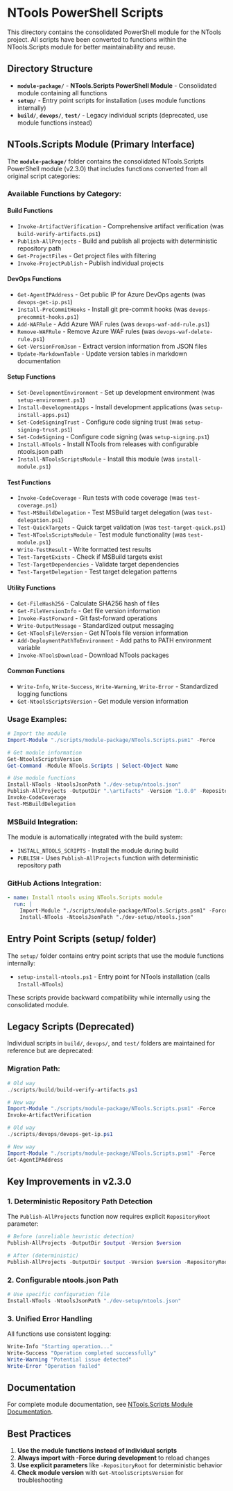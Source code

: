 # NTools PowerShell Scripts

This directory contains the consolidated PowerShell module for the NTools project. All scripts have been converted to functions within the NTools.Scripts module for better maintainability and reuse.

## Directory Structure

- **`module-package/`** - **NTools.Scripts PowerShell Module** - Consolidated module containing all functions
- **`setup/`** - Entry point scripts for installation (uses module functions internally)
- **`build/`**, **`devops/`**, **`test/`** - Legacy individual scripts (deprecated, use module functions instead)

## NTools.Scripts Module (Primary Interface)

The **`module-package/`** folder contains the consolidated NTools.Scripts PowerShell module (v2.3.0) that includes functions converted from all original script categories:

### Available Functions by Category:

#### Build Functions
- `Invoke-ArtifactVerification` - Comprehensive artifact verification (was `build-verify-artifacts.ps1`)
- `Publish-AllProjects` - Build and publish all projects with deterministic repository path
- `Get-ProjectFiles` - Get project files with filtering
- `Invoke-ProjectPublish` - Publish individual projects

#### DevOps Functions  
- `Get-AgentIPAddress` - Get public IP for Azure DevOps agents (was `devops-get-ip.ps1`)
- `Install-PreCommitHooks` - Install git pre-commit hooks (was `devops-precommit-hooks.ps1`)
- `Add-WAFRule` - Add Azure WAF rules (was `devops-waf-add-rule.ps1`)
- `Remove-WAFRule` - Remove Azure WAF rules (was `devops-waf-delete-rule.ps1`)
- `Get-VersionFromJson` - Extract version information from JSON files
- `Update-MarkdownTable` - Update version tables in markdown documentation

#### Setup Functions
- `Set-DevelopmentEnvironment` - Set up development environment (was `setup-environment.ps1`)
- `Install-DevelopmentApps` - Install development applications (was `setup-install-apps.ps1`)
- `Set-CodeSigningTrust` - Configure code signing trust (was `setup-signing-trust.ps1`)
- `Set-CodeSigning` - Configure code signing (was `setup-signing.ps1`)
- `Install-NTools` - Install NTools from releases with configurable ntools.json path
- `Install-NToolsScriptsModule` - Install this module (was `install-module.ps1`)

#### Test Functions
- `Invoke-CodeCoverage` - Run tests with code coverage (was `test-coverage.ps1`)
- `Test-MSBuildDelegation` - Test MSBuild target delegation (was `test-delegation.ps1`)
- `Test-QuickTargets` - Quick target validation (was `test-target-quick.ps1`)
- `Test-NToolsScriptsModule` - Test module functionality (was `test-module.ps1`)
- `Write-TestResult` - Write formatted test results
- `Test-TargetExists` - Check if MSBuild targets exist
- `Test-TargetDependencies` - Validate target dependencies
- `Test-TargetDelegation` - Test target delegation patterns

#### Utility Functions
- `Get-FileHash256` - Calculate SHA256 hash of files
- `Get-FileVersionInfo` - Get file version information
- `Invoke-FastForward` - Git fast-forward operations
- `Write-OutputMessage` - Standardized output messaging
- `Get-NToolsFileVersion` - Get NTools file version information
- `Add-DeploymentPathToEnvironment` - Add paths to PATH environment variable
- `Invoke-NToolsDownload` - Download NTools packages

#### Common Functions
- `Write-Info`, `Write-Success`, `Write-Warning`, `Write-Error` - Standardized logging functions
- `Get-NtoolsScriptsVersion` - Get module version information

### Usage Examples:

```powershell
# Import the module
Import-Module "./scripts/module-package/NTools.Scripts.psm1" -Force

# Get module information
Get-NtoolsScriptsVersion
Get-Command -Module NTools.Scripts | Select-Object Name

# Use module functions
Install-NTools -NtoolsJsonPath "./dev-setup/ntools.json"
Publish-AllProjects -OutputDir ".\artifacts" -Version "1.0.0" -RepositoryRoot (Get-Location)
Invoke-CodeCoverage
Test-MSBuildDelegation
```

### MSBuild Integration:
The module is automatically integrated with the build system:
- `INSTALL_NTOOLS_SCRIPTS` - Install the module during build
- `PUBLISH` - Uses `Publish-AllProjects` function with deterministic repository path

### GitHub Actions Integration:
```yaml
- name: Install ntools using NTools.Scripts module
  run: |
    Import-Module "./scripts/module-package/NTools.Scripts.psm1" -Force
    Install-NTools -NtoolsJsonPath "./dev-setup/ntools.json"
```

## Entry Point Scripts (setup/ folder)

The `setup/` folder contains entry point scripts that use the module functions internally:

- `setup-install-ntools.ps1` - Entry point for NTools installation (calls `Install-NTools`)

These scripts provide backward compatibility while internally using the consolidated module.

## Legacy Scripts (Deprecated)

Individual scripts in `build/`, `devops/`, and `test/` folders are maintained for reference but are deprecated:

### Migration Path:
```powershell
# Old way
./scripts/build/build-verify-artifacts.ps1

# New way
Import-Module "./scripts/module-package/NTools.Scripts.psm1" -Force
Invoke-ArtifactVerification

# Old way  
./scripts/devops/devops-get-ip.ps1

# New way
Import-Module "./scripts/module-package/NTools.Scripts.psm1" -Force
Get-AgentIPAddress
```

## Key Improvements in v2.3.0

### 1. Deterministic Repository Path Detection
The `Publish-AllProjects` function now requires explicit `RepositoryRoot` parameter:
```powershell
# Before (unreliable heuristic detection)
Publish-AllProjects -OutputDir $output -Version $version

# After (deterministic)
Publish-AllProjects -OutputDir $output -Version $version -RepositoryRoot $repoRoot
```

### 2. Configurable ntools.json Path
```powershell
# Use specific configuration file
Install-NTools -NtoolsJsonPath "./dev-setup/ntools.json"
```

### 3. Unified Error Handling
All functions use consistent logging:
```powershell
Write-Info "Starting operation..."
Write-Success "Operation completed successfully"
Write-Warning "Potential issue detected"
Write-Error "Operation failed"
```

## Documentation

For complete module documentation, see [NTools.Scripts Module Documentation](../docs/ntools/ntools-scripts-module.md).

## Best Practices

1. **Use the module functions instead of individual scripts**
2. **Always import with -Force during development** to reload changes
3. **Use explicit parameters** like `-RepositoryRoot` for deterministic behavior
4. **Check module version** with `Get-NtoolsScriptsVersion` for troubleshooting